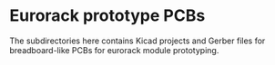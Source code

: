 # Eurorack prototype PCBs

The subdirectories here contains Kicad projects and Gerber files for breadboard-like PCBs for eurorack module prototyping.
